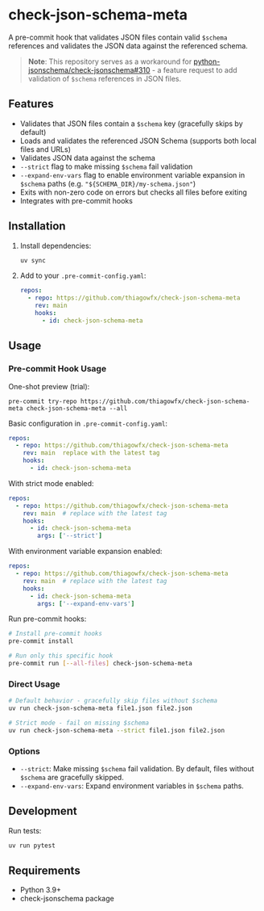 # check-json-schema-meta

A pre-commit hook that validates JSON files contain valid `$schema` references and validates the JSON data against the referenced schema.

> **Note**: This repository serves as a workaround for [python-jsonschema/check-jsonschema#310](https://github.com/python-jsonschema/check-jsonschema/issues/310) - a feature request to add validation of `$schema` references in JSON files.

## Features

- Validates that JSON files contain a `$schema` key (gracefully skips by default)
- Loads and validates the referenced JSON Schema (supports both local files and URLs)
- Validates JSON data against the schema
- `--strict` flag to make missing `$schema` fail validation
- `--expand-env-vars` flag to enable environment variable expansion in `$schema` paths (e.g. `"${SCHEMA_DIR}/my-schema.json"`)
- Exits with non-zero code on errors but checks all files before exiting
- Integrates with pre-commit hooks

## Installation

1. Install dependencies:
   ```bash
   uv sync
   ```

2. Add to your `.pre-commit-config.yaml`:
   ```yaml
   repos:
     - repo: https://github.com/thiagowfx/check-json-schema-meta
       rev: main
       hooks:
         - id: check-json-schema-meta
   ```

## Usage

### Pre-commit Hook Usage

One-shot preview (trial):

```shell
pre-commit try-repo https://github.com/thiagowfx/check-json-schema-meta check-json-schema-meta --all
```

Basic configuration in `.pre-commit-config.yaml`:

```yaml
repos:
  - repo: https://github.com/thiagowfx/check-json-schema-meta
    rev: main  replace with the latest tag
    hooks:
      - id: check-json-schema-meta
```

With strict mode enabled:

```yaml
repos:
  - repo: https://github.com/thiagowfx/check-json-schema-meta
    rev: main  # replace with the latest tag
    hooks:
      - id: check-json-schema-meta
        args: ['--strict']
```

With environment variable expansion enabled:

```yaml
repos:
  - repo: https://github.com/thiagowfx/check-json-schema-meta
    rev: main  # replace with the latest tag
    hooks:
      - id: check-json-schema-meta
        args: ['--expand-env-vars']
```

Run pre-commit hooks:

```bash
# Install pre-commit hooks
pre-commit install

# Run only this specific hook
pre-commit run [--all-files] check-json-schema-meta
```

### Direct Usage

```bash
# Default behavior - gracefully skip files without $schema
uv run check-json-schema-meta file1.json file2.json

# Strict mode - fail on missing $schema
uv run check-json-schema-meta --strict file1.json file2.json
```

### Options

- `--strict`: Make missing `$schema` fail validation. By default, files without `$schema` are gracefully skipped.
- `--expand-env-vars`: Expand environment variables in `$schema` paths.

## Development

Run tests:

```bash
uv run pytest
```

## Requirements

- Python 3.9+
- check-jsonschema package
